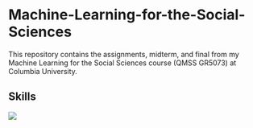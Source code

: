 # Machine-Learning-for-the-Social-Sciences
This repository contains the assignments, midterm, and final from my Machine Learning for the Social Sciences course (QMSS GR5073) at Columbia University. 

## Skills
![](https://img.shields.io/badge/Programming-Python-informational?style=flat&logo=data:image/svg%2bxml;base64,<#3776AB>)
